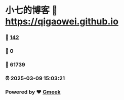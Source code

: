 # 小七的博客 :link: https://qigaowei.github.io 
### :page_facing_up: [142](https://qigaowei.github.io/tag.html) 
### :speech_balloon: 0 
### :hibiscus: 61739 
### :alarm_clock: 2025-03-09 15:03:21 
### Powered by :heart: [Gmeek](https://github.com/Meekdai/Gmeek)
